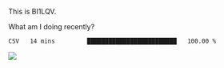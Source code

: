 This is BI1LQV.

What am I doing recently?

<!--START_SECTION:waka-->

```txt
CSV   14 mins         █████████████████████████   100.00 %
```

<!--END_SECTION:waka-->

<img src="https://github-readme-stats.vercel.app/api?username=bi1lqv&show_icons=true&count_private=true">
